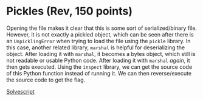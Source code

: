 # Pickles (Rev, 150 points)
Opening the file makes it clear that this is some sort of serialized/binary file. However, it is not exactly a pickled object, which can be seen after there is an `UnpicklingError` when trying to load the file using the `pickle` library. In this case, another related library, `marshal` is helpful for deserializing the object. After loading it with `marshal`, it becomes a bytes object, which still is not readable or usable Python code. After loading it with `marshal` *again*, it then gets executed. Using the `inspect` library, we can get the source code of this Python function instead of running it. We can then reverse/execute the source code to get the flag.

[Solvescript](./decrypt.py)